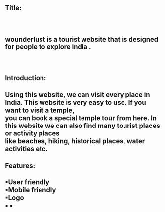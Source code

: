 <h2>Title:<h2><br>
<p> wounderlust is a tourist website that is designed for people to explore india .</p><br>

<h2>Introduction:<h2>
<p>
Using this website, we can visit every place in India. This website is very easy to use. If you want to visit a temple, <br>
you can book a special temple tour from here. In this website we can also find many tourist places or activity places <br>
like beaches, hiking, historical places, water activities etc.<br>
</p>

<h2>Features:<h2>
▪User friendly <br>
▪Mobile friendly</br>
▪Logo</br>
▪
▪
